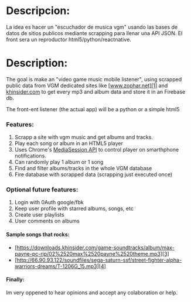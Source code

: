 # Descripcion:
La idea es hacer un "escuchador de musica vgm" usando las bases de datos de sitios publicos 
mediante scrapping para llenar una API JSON. El front sera un reproductor html5/python/reactnative.

# Description:
The goal is make an "video game music mobile listener", using scrapped public data from VGM dedicated 
sites like [www.zophar.net][1] and [khinsider.com][2] to get every mp3 and album data and store it in an Firebase db.

The front-ent listener (the actual app) will be a python or a simple html5 <audio> playlist or a react-native app.

### Features:
1.  Scrapp a site with vgm music and get albums and tracks.
2.  Play each song or album in an HTML5 player
3.  Uses Chrome's [MediaSession API][5] to control player on smarthphone notifications.
4.  Can randomly play 1 album or 1 song
5.  Find and filter albums/tracks in the whole VGM database
6.  Fire database with scrapped data (scrapping just executed once)

### Optional future features:
1.  Login with 0Auth google/fbk
2.  Keep user profile with starred albums, songs, etc
3.  Create user playlists
4.  User comments on albums

#### Sample songs that rocks:
-   [https://downloads.khinsider.com/game-soundtracks/album/max-payne-pc-rip/02%2520max%2520payne%2520theme.mp3][3]
-   [http://66.90.93.122/soundfiles/sega-saturn-ssf/street-fighter-alpha-warriors-dreams/T-1206G_15.mp3][4]

#### Finally:
Im very oppened to hear opinions and accept any colaboration or help. 

[1]: www.zophar.net
[2]: http://khinsider.com
[3]: https://downloads.khinsider.com/game-soundtracks/album/max-payne-pc-rip/02%2520max%2520payne%2520theme.mp3
[4]: http://66.90.93.122/soundfiles/sega-saturn-ssf/street-fighter-alpha-warriors-dreams/T-1206G_15.mp3
[5]: https://googlechrome.github.io/samples/media-session/audio.html